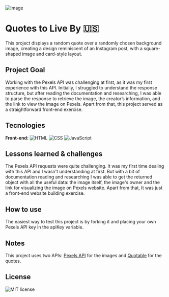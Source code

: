 ![image](https://github.com/user-attachments/assets/cfec4ef5-806f-471b-a6e8-fc92556f9be9)

# Quotes to Live By **🇺🇸**

This project displays a random quote over a randomly chosen background image, creating a design reminiscent of an Instagram post, with a square-shaped image and card-style layout.

## Project Goal

Working with the Pexels API was challenging at first, as it was my first experience with this API. Initially, I struggled to understand the response structure, but after reading the documentation and researching, I was able to parse the response to retrieve the image, the creator’s information, and the link to view the image on Pexels. Apart from that, this project served as a straightforward front-end exercise.

## Tecnologies

**Front-end:** ![HTML](https://img.shields.io/badge/HTML-%20?style=for-the-badge&color=orange) ![CSS](https://img.shields.io/badge/CSS-%20?style=for-the-badge&color=blue) ![JavaScript](https://img.shields.io/badge/JAVASCRIPT-%20?style=for-the-badge&logo=javascript&logoColor=black&color=%23EFD81E)


## Lessons learned & challenges

The Pexels API requests were quite challenging. It was my first time dealing with this API and I wasn't understanding at first. But with a bit of documentation reading and researching I was able to get the returned object with all the useful data: the image itself, the image's owner and the link for visualizing the image on Pexels website.
Apart from that, It was just a front-end website building exercise.

## How to use

The easiest way to test this project is by forking it and placing your own Pexels API key in the apiKey variable.

## Notes

This project uses two APIs: [Pexels API](https://www.pexels.com/api/) for the images and [Quotable](https://github.com/lukePeavey/quotable) for the quotes.

## **License**

![MIT license](https://img.shields.io/badge/License-MIT-%20?link=https%3A%2F%2Fchoosealicense.com%2Flicenses%2Fmit%2F)
